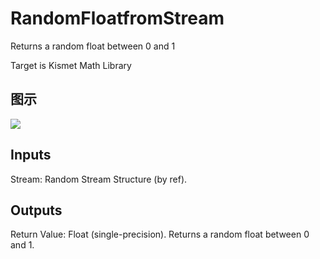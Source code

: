 # RandomFloatfromStream

Returns a random float between 0 and 1

Target is Kismet Math Library

## 图示

![]($-20221218-19533971.png)

## Inputs

Stream: Random Stream Structure (by ref).  

## Outputs

Return Value: Float (single-precision). Returns a random float between 0 and 1.


